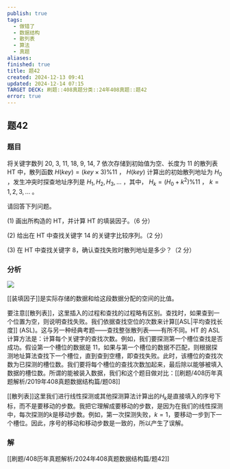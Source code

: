 ```yaml
---
publish: true
tags:
  - 做错了
  - 数据结构
  - 散列表
  - 算法
  - 真题
aliases: 
finished: true
title: 题42
created: 2024-12-13 09:41
updated: 2024-12-14 07:15
TARGET DECK: 刷题::408真题分类::24年408真题::题42
error: true
---
```

## 题42
### 题目
将关键字数列 20, 3, 11, 18, 9, 14, 7 依次存储到初始值为空、长度为 11 的散列表 HT 中，散列函数 $H(key)=(key\times3)\%11$ ， $H(key)$ 计算出的初始散列地址为 $H_0$ ，发生冲突时探查地址序列是 $H_1,H_2,H_3,\dots$ ，其中， $H_k=(H_0+k^2)\%11$ ， $k=1,2,3,\dots$ 。

请回答下列问题。

(1) 画出所构造的 HT，并计算 HT 的填装因子。（6 分）

(2) 给出在 HT 中查找关键字 14 的关键字比较序列。（2 分）

(3) 在 HT 中查找关键字 8，确认查找失败时散列地址是多少？（2 分）
### 分析

![](https://img.hwenyi.live/202412151459522.webp)

[[装填因子]]是实际存储的数据和给这段数据分配的空间的比值。

要注意[[散列表]]，这里插入的过程和查找的过程略有区别。查找时，如果查到一个位置为空，则说明查找失败。我们依据查找空位的次数来计算[[ASL|平均查找长度]] (ASL)。这与另一种经典考题——查找整张散列表——有所不同。HT 的 ASL 计算方法是：计算每个关键字的查找次数。例如，我们要探测第一个槽位查找是否成功。假设第一个槽位的数据是 11，如果与第一个槽位的数据不匹配，则根据探测地址算法查找下一个槽位，直到查到空槽，即查找失败。此时，该槽位的查找次数为已探测的槽位数。我们要将每个槽位的查找次数加起来，最后除以能够被填入数据的槽位数。所谓的能被装入数据，我们和这个题目做对比：[[刷题/408历年真题解析/2019年408真题数据结构篇/题08]]

[[散列表]]这里我们进行线性探测或其他探测算法计算出的$H_k$是直接填入的序号下标，而不是要移动的步数。我把它理解成要移动的步数，是因为在我们的线性探测中，每次探测的$k$是移动步数。例如，第一次探测失败，$k=1$，要移动一步到下一个槽位。因此，序号的移动和移动步数是一致的，所以产生了误解。

### 解
[[刷题/408历年真题解析/2024年408真题数据结构篇/题42]]